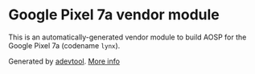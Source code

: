 # Google Pixel 7a vendor module

This is an automatically-generated vendor module to build AOSP for the Google Pixel 7a (codename `lynx`).

Generated by [adevtool](https://github.com/GrapheneOS/adevtool). [More info](https://github.com/GrapheneOS/adevtool/blob/main/README.md)
